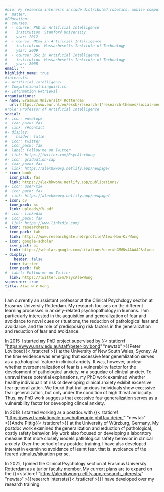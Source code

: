 ```yaml
---
#bio: My research interests include distributed robotics, mobile computing and programmable
#  matter.
#Education:
#  courses:
#  - course: PhD in Artificial Intelligence
#    institution: Stanford University
#    year: 2012
#  - course: MEng in Artificial Intelligence
#    institution: Massachusetts Institute of Technology
#    year: 2009
#  - course: BSc in Artificial Intelligence
#    institution: Massachusetts Institute of Technology
#    year: 2008
email: ""
highlight_name: true
#interests:
#- Artificial Intelligence
#- Computational Linguistics
#- Information Retrieval
organizations:
- name: Erasmus University Rotterdam
  url: https://www.eur.nl/en/essb/research-1/research-themes/social-mental-and-physical-health/emotional-disorders
#role: Professor of Artificial Intelligence
social:
#- icon: envelope
#  icon_pack: fas
#  link: /#contact
#- display:
#    header: false
#  icon: twitter
#  icon_pack: fab
#  label: Follow me on Twitter
#  link: https://twitter.com/PsycAlexWong
#- icon: graduation-cap
#  icon_pack: fas
#  link: https://alexhkwong.netlify.app/newpage/
- icon: book
  icon_pack: fas
  link: https://alexhkwong.netlify.app/publications/
#- icon: user-tie
#  icon_pack: fas
#  link: https://alexhkwong.netlify.app/newpage/  
- icon: cv
  icon_pack: ai
  link: uploads/CV.pdf
#- icon: linkedin
#  icon_pack: fab
#  link: https://www.linkedin.com/
- icon: researchgate
  icon_pack: fab
  link: https://www.researchgate.net/profile/Alex-Hon-Ki-Wong
- icon: google-scholar
  icon_pack: ai
  link: https://scholar.google.com/citations?user=hGM68v4AAAAJ&hl=en
- display:
    header: false
  icon: twitter
  icon_pack: fab
#  label: Follow me on Twitter
  link: https://twitter.com/PsycAlexWong  
superuser: true
title: Alex H K Wong
---
```


I am currently an assistant professor at the Clinical Psychology section at Erasmus University Rotterdam. My research focuses on the different learning processes in anxiety-related psychopathology in humans. I am particularly interested in the acquisition and generalization of fear and avoidance to novel cues or situations, the reduction of pathological fear and avoidance, and the role of predisposing risk factors in the generalization and reduction of fear and avoidance.


In 2015, I started my PhD project supervised by {{< staticref "https://www.unsw.edu.au/staff/peter-lovibond" "newtab" >}}Peter Lovibond{{< /staticref >}} at the University of New South Wales, Sydney. At the time evidence was emerging that excessive fear generalization serves as a pathological feature in clinical anxiety. It was, however, unclear whether overgeneralization of fear is a vulnerability factor for the development of pathological anxiety, or a sequelae of clinical anxiety. To unravel these potential explanations, my PhD work examined whether healthy individuals at risk of developing clinical anxiety exhibit excessive fear generalization. We found that trait anxious individuals show excessive fear generalization, but only under the condition of high threat ambiguity. Thus, my PhD work suggests that excessive fear generalization serves as a vulnerability factor for developing clinical anxiety.


In 2018, I started working as a postdoc with {{< staticref "https://www.translationale-psychotherapie.phil.fau.de/en/" "newtab" >}}Andre Pittig{{< /staticref >}} at the University of Würzburg, Germany. My postdoc work examined the generalization and reduction of pathological, costly safety behavior. My work also focused on developing a laboratory measure that more closely models pathological safety behavior in clinical anxiety. Over the period of my postdoc training, I have also developed interest in examining avoidance of learnt fear, that is, avoidance of the feared stimulus/situation per se.


In 2022, I joined the Clinical Psychology section at Erasmus University Rotterdam as a junior faculty member. My current plans are to expand on the {{< staticref "https://alexhkwong.netlify.app/research_interests/" "newtab" >}}research interests{{< /staticref >}} I have developed over my research training.



